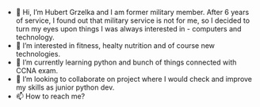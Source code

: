 - 👋 Hi, I’m Hubert Grzelka and I am former military member. After 6 years of service, I found out that military service is not for me, 
  so I decided to turn my eyes upon things I was always interested in - computers and technology.
- 👀 I’m interested in fitness, healty nutrition and of course new technologies.
- 🌱 I’m currently learning python and bunch of things connected with CCNA exam.
- 💞️ I’m looking to collaborate on project where I would check and improve my skills as junior python dev.
- 📫 How to reach me?

<!---
hubert8520/hubert8520 is a ✨ special ✨ repository because its `README.md` (this file) appears on your GitHub profile.
You can click the Preview link to take a look at your changes.
--->

